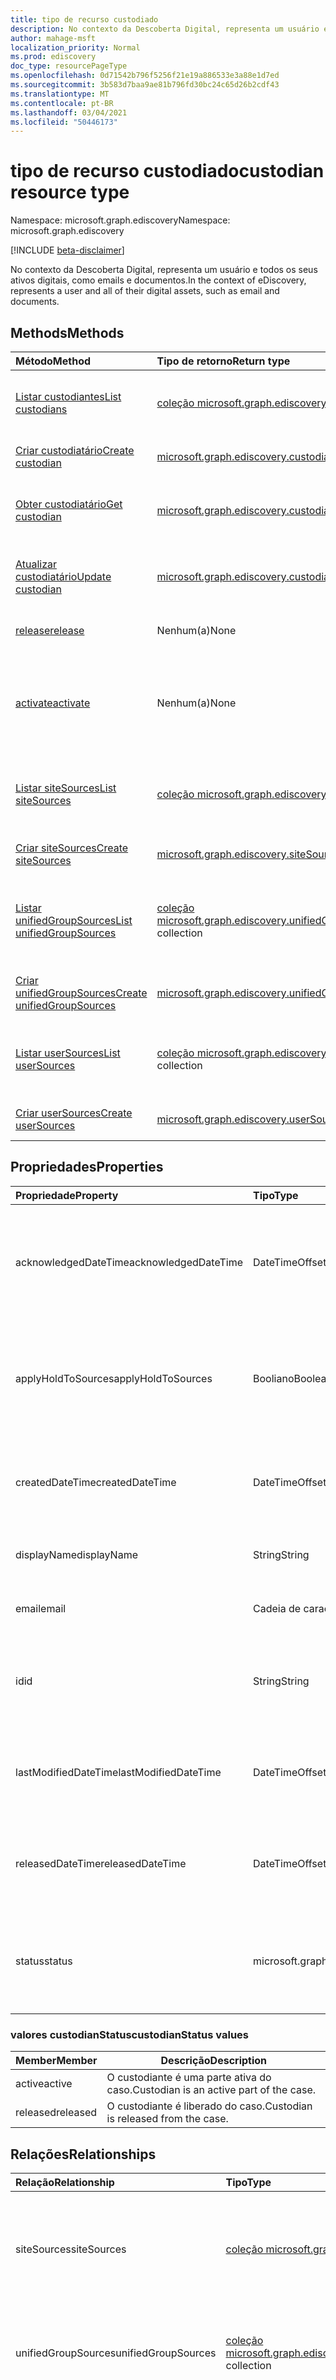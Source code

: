 ```yaml
---
title: tipo de recurso custodiado
description: No contexto da Descoberta Digital, representa um usuário e todos os seus ativos digitais, como emails e documentos.
author: mahage-msft
localization_priority: Normal
ms.prod: ediscovery
doc_type: resourcePageType
ms.openlocfilehash: 0d71542b796f5256f21e19a886533e3a88e1d7ed
ms.sourcegitcommit: 3b583d7baa9ae81b796fd30bc24c65d26b2cdf43
ms.translationtype: MT
ms.contentlocale: pt-BR
ms.lasthandoff: 03/04/2021
ms.locfileid: "50446173"
---
```

# <a name="custodian-resource-type"></a><span data-ttu-id="e917a-103">tipo de recurso custodiado</span><span class="sxs-lookup"><span data-stu-id="e917a-103">custodian resource type</span></span>

<span data-ttu-id="e917a-104">Namespace: microsoft.graph.ediscovery</span><span class="sxs-lookup"><span data-stu-id="e917a-104">Namespace: microsoft.graph.ediscovery</span></span>

[!INCLUDE [beta-disclaimer](../../includes/beta-disclaimer.md)]

<span data-ttu-id="e917a-105">No contexto da Descoberta Digital, representa um usuário e todos os seus ativos digitais, como emails e documentos.</span><span class="sxs-lookup"><span data-stu-id="e917a-105">In the context of eDiscovery, represents a user and all of their digital assets, such as email and documents.</span></span>

## <a name="methods"></a><span data-ttu-id="e917a-106">Methods</span><span class="sxs-lookup"><span data-stu-id="e917a-106">Methods</span></span>

|<span data-ttu-id="e917a-107">Método</span><span class="sxs-lookup"><span data-stu-id="e917a-107">Method</span></span>|<span data-ttu-id="e917a-108">Tipo de retorno</span><span class="sxs-lookup"><span data-stu-id="e917a-108">Return type</span></span>|<span data-ttu-id="e917a-109">Descrição</span><span class="sxs-lookup"><span data-stu-id="e917a-109">Description</span></span>|
|:---|:---|:---|
|[<span data-ttu-id="e917a-110">Listar custodiantes</span><span class="sxs-lookup"><span data-stu-id="e917a-110">List custodians</span></span>](../api/ediscovery-case-list-custodians.md)|<span data-ttu-id="e917a-111">[coleção microsoft.graph.ediscovery.custodian](../resources/ediscovery-custodian.md)</span><span class="sxs-lookup"><span data-stu-id="e917a-111">[microsoft.graph.ediscovery.custodian](../resources/ediscovery-custodian.md) collection</span></span>|<span data-ttu-id="e917a-112">Obter uma lista de **objetos custodiantes** e suas propriedades.</span><span class="sxs-lookup"><span data-stu-id="e917a-112">Get a list of **custodian** objects and their properties.</span></span>|
|[<span data-ttu-id="e917a-113">Criar custodiatário</span><span class="sxs-lookup"><span data-stu-id="e917a-113">Create custodian</span></span>](../api/ediscovery-case-post-custodians.md)|[<span data-ttu-id="e917a-114">microsoft.graph.ediscovery.custodian</span><span class="sxs-lookup"><span data-stu-id="e917a-114">microsoft.graph.ediscovery.custodian</span></span>](../resources/ediscovery-custodian.md)|<span data-ttu-id="e917a-115">Crie um novo **objeto custodiante.**</span><span class="sxs-lookup"><span data-stu-id="e917a-115">Create a new **custodian** object.</span></span>|
|[<span data-ttu-id="e917a-116">Obter custodiatário</span><span class="sxs-lookup"><span data-stu-id="e917a-116">Get custodian</span></span>](../api/ediscovery-custodian-get.md)|[<span data-ttu-id="e917a-117">microsoft.graph.ediscovery.custodian</span><span class="sxs-lookup"><span data-stu-id="e917a-117">microsoft.graph.ediscovery.custodian</span></span>](../resources/ediscovery-custodian.md)|<span data-ttu-id="e917a-118">Leia as propriedades e as relações de um **objeto custodiante.**</span><span class="sxs-lookup"><span data-stu-id="e917a-118">Read the properties and relationships of a **custodian** object.</span></span>|
|[<span data-ttu-id="e917a-119">Atualizar custodiatário</span><span class="sxs-lookup"><span data-stu-id="e917a-119">Update custodian</span></span>](../api/ediscovery-custodian-update.md)|[<span data-ttu-id="e917a-120">microsoft.graph.ediscovery.custodian</span><span class="sxs-lookup"><span data-stu-id="e917a-120">microsoft.graph.ediscovery.custodian</span></span>](../resources/ediscovery-custodian.md)|<span data-ttu-id="e917a-121">Atualize as propriedades de **um objeto custodiante.**</span><span class="sxs-lookup"><span data-stu-id="e917a-121">Update the properties of a **custodian** object.</span></span>|
|[<span data-ttu-id="e917a-122">release</span><span class="sxs-lookup"><span data-stu-id="e917a-122">release</span></span>](../api/ediscovery-custodian-release.md)|<span data-ttu-id="e917a-123">Nenhum(a)</span><span class="sxs-lookup"><span data-stu-id="e917a-123">None</span></span>|<span data-ttu-id="e917a-124">Libere um custodiante de um caso.</span><span class="sxs-lookup"><span data-stu-id="e917a-124">Release a custodian from a case.</span></span>|
|[<span data-ttu-id="e917a-125">activate</span><span class="sxs-lookup"><span data-stu-id="e917a-125">activate</span></span>](../api/ediscovery-custodian-activate.md)|<span data-ttu-id="e917a-126">Nenhum(a)</span><span class="sxs-lookup"><span data-stu-id="e917a-126">None</span></span>|<span data-ttu-id="e917a-127">Reativar um custodiante que foi liberado de um caso e torná-lo parte do caso novamente.</span><span class="sxs-lookup"><span data-stu-id="e917a-127">Reactivate a custodian that has been released from a case and make them part of the case again.</span></span>|
|[<span data-ttu-id="e917a-128">Listar siteSources</span><span class="sxs-lookup"><span data-stu-id="e917a-128">List siteSources</span></span>](../api/ediscovery-custodian-list-sitesources.md)|<span data-ttu-id="e917a-129">[coleção microsoft.graph.ediscovery.siteSource](../resources/ediscovery-sitesource.md)</span><span class="sxs-lookup"><span data-stu-id="e917a-129">[microsoft.graph.ediscovery.siteSource](../resources/ediscovery-sitesource.md) collection</span></span>|<span data-ttu-id="e917a-130">Obter os **recursos siteSource** associados ao custodiado.</span><span class="sxs-lookup"><span data-stu-id="e917a-130">Get the **siteSource** resources associated with the custodian.</span></span>|
|[<span data-ttu-id="e917a-131">Criar siteSources</span><span class="sxs-lookup"><span data-stu-id="e917a-131">Create siteSources</span></span>](../api/ediscovery-custodian-post-sitesources.md)|[<span data-ttu-id="e917a-132">microsoft.graph.ediscovery.siteSource</span><span class="sxs-lookup"><span data-stu-id="e917a-132">microsoft.graph.ediscovery.siteSource</span></span>](../resources/ediscovery-sitesource.md)|<span data-ttu-id="e917a-133">Crie um novo **objeto siteSource.**</span><span class="sxs-lookup"><span data-stu-id="e917a-133">Create a new **siteSource** object.</span></span>|
|[<span data-ttu-id="e917a-134">Listar unifiedGroupSources</span><span class="sxs-lookup"><span data-stu-id="e917a-134">List unifiedGroupSources</span></span>](../api/ediscovery-custodian-list-unifiedgroupsources.md)|<span data-ttu-id="e917a-135">[coleção microsoft.graph.ediscovery.unifiedGroupSource](../resources/ediscovery-unifiedgroupsource.md)</span><span class="sxs-lookup"><span data-stu-id="e917a-135">[microsoft.graph.ediscovery.unifiedGroupSource](../resources/ediscovery-unifiedgroupsource.md) collection</span></span>|<span data-ttu-id="e917a-136">Obter a lista de **recursos unifiedGroupSource** associados ao custodiado.</span><span class="sxs-lookup"><span data-stu-id="e917a-136">Get the list of **unifiedGroupSource** resources associated with the custodian.</span></span>|
|[<span data-ttu-id="e917a-137">Criar unifiedGroupSources</span><span class="sxs-lookup"><span data-stu-id="e917a-137">Create unifiedGroupSources</span></span>](../api/ediscovery-custodian-post-unifiedgroupsources.md)|[<span data-ttu-id="e917a-138">microsoft.graph.ediscovery.unifiedGroupSource</span><span class="sxs-lookup"><span data-stu-id="e917a-138">microsoft.graph.ediscovery.unifiedGroupSource</span></span>](../resources/ediscovery-unifiedgroupsource.md)|<span data-ttu-id="e917a-139">Crie um novo **objeto unifiedGroupSource.**</span><span class="sxs-lookup"><span data-stu-id="e917a-139">Create a new **unifiedGroupSource** object.</span></span>|
|[<span data-ttu-id="e917a-140">Listar userSources</span><span class="sxs-lookup"><span data-stu-id="e917a-140">List userSources</span></span>](../api/ediscovery-custodian-list-usersources.md)|<span data-ttu-id="e917a-141">[coleção microsoft.graph.ediscovery.userSource](../resources/ediscovery-usersource.md)</span><span class="sxs-lookup"><span data-stu-id="e917a-141">[microsoft.graph.ediscovery.userSource](../resources/ediscovery-usersource.md) collection</span></span>|<span data-ttu-id="e917a-142">Obter a lista **de recursos userSource** associados ao custodiado.</span><span class="sxs-lookup"><span data-stu-id="e917a-142">Get the list of **userSource** resources associated with the custodian.</span></span>|
|[<span data-ttu-id="e917a-143">Criar userSources</span><span class="sxs-lookup"><span data-stu-id="e917a-143">Create userSources</span></span>](../api/ediscovery-custodian-post-usersources.md)|[<span data-ttu-id="e917a-144">microsoft.graph.ediscovery.userSource</span><span class="sxs-lookup"><span data-stu-id="e917a-144">microsoft.graph.ediscovery.userSource</span></span>](../resources/ediscovery-usersource.md)|<span data-ttu-id="e917a-145">Crie um novo **objeto userSource.**</span><span class="sxs-lookup"><span data-stu-id="e917a-145">Create a new **userSource** object.</span></span>|

## <a name="properties"></a><span data-ttu-id="e917a-146">Propriedades</span><span class="sxs-lookup"><span data-stu-id="e917a-146">Properties</span></span>

|<span data-ttu-id="e917a-147">Propriedade</span><span class="sxs-lookup"><span data-stu-id="e917a-147">Property</span></span>|<span data-ttu-id="e917a-148">Tipo</span><span class="sxs-lookup"><span data-stu-id="e917a-148">Type</span></span>|<span data-ttu-id="e917a-149">Descrição</span><span class="sxs-lookup"><span data-stu-id="e917a-149">Description</span></span>|
|:---|:---|:---|
|<span data-ttu-id="e917a-150">acknowledgedDateTime</span><span class="sxs-lookup"><span data-stu-id="e917a-150">acknowledgedDateTime</span></span>|<span data-ttu-id="e917a-151">DateTimeOffset</span><span class="sxs-lookup"><span data-stu-id="e917a-151">DateTimeOffset</span></span>|<span data-ttu-id="e917a-152">Data e hora em que o custodiado reconheceu uma notificação de responsabilidade.</span><span class="sxs-lookup"><span data-stu-id="e917a-152">Date and time the custodian acknowledged a hold notification.</span></span>|
|<span data-ttu-id="e917a-153">applyHoldToSources</span><span class="sxs-lookup"><span data-stu-id="e917a-153">applyHoldToSources</span></span>|<span data-ttu-id="e917a-154">Booliano</span><span class="sxs-lookup"><span data-stu-id="e917a-154">Boolean</span></span>|<span data-ttu-id="e917a-155">Identifica se as fontes de um custodiador foram colocadas em espera durante a criação.</span><span class="sxs-lookup"><span data-stu-id="e917a-155">Identifies whether a custodian's sources were placed on hold during creation.</span></span>|
|<span data-ttu-id="e917a-156">createdDateTime</span><span class="sxs-lookup"><span data-stu-id="e917a-156">createdDateTime</span></span>|<span data-ttu-id="e917a-157">DateTimeOffset</span><span class="sxs-lookup"><span data-stu-id="e917a-157">DateTimeOffset</span></span>|<span data-ttu-id="e917a-158">Data e hora em que o custodiante foi adicionado ao caso.</span><span class="sxs-lookup"><span data-stu-id="e917a-158">Date and time when the custodian was added to the case.</span></span>|
|<span data-ttu-id="e917a-159">displayName</span><span class="sxs-lookup"><span data-stu-id="e917a-159">displayName</span></span>|<span data-ttu-id="e917a-160">String</span><span class="sxs-lookup"><span data-stu-id="e917a-160">String</span></span>|<span data-ttu-id="e917a-161">Nome de exibição do custodiado.</span><span class="sxs-lookup"><span data-stu-id="e917a-161">Display name of the custodian.</span></span>|
|<span data-ttu-id="e917a-162">email</span><span class="sxs-lookup"><span data-stu-id="e917a-162">email</span></span>|<span data-ttu-id="e917a-163">Cadeia de caracteres</span><span class="sxs-lookup"><span data-stu-id="e917a-163">String</span></span>|<span data-ttu-id="e917a-164">Endereço de email do custodiado.</span><span class="sxs-lookup"><span data-stu-id="e917a-164">Email address of the custodian.</span></span>|
|<span data-ttu-id="e917a-165">id</span><span class="sxs-lookup"><span data-stu-id="e917a-165">id</span></span>|<span data-ttu-id="e917a-166">String</span><span class="sxs-lookup"><span data-stu-id="e917a-166">String</span></span>|<span data-ttu-id="e917a-167">A ID do custodiante no caso especificado.</span><span class="sxs-lookup"><span data-stu-id="e917a-167">The ID for the custodian in the specified case.</span></span> <span data-ttu-id="e917a-168">Somente leitura.</span><span class="sxs-lookup"><span data-stu-id="e917a-168">Read-only.</span></span>|
|<span data-ttu-id="e917a-169">lastModifiedDateTime</span><span class="sxs-lookup"><span data-stu-id="e917a-169">lastModifiedDateTime</span></span>|<span data-ttu-id="e917a-170">DateTimeOffset</span><span class="sxs-lookup"><span data-stu-id="e917a-170">DateTimeOffset</span></span>|<span data-ttu-id="e917a-171">Data e hora em que o objeto custodiante foi modificado pela última vez</span><span class="sxs-lookup"><span data-stu-id="e917a-171">Date and time the custodian object was last modified</span></span>|
|<span data-ttu-id="e917a-172">releasedDateTime</span><span class="sxs-lookup"><span data-stu-id="e917a-172">releasedDateTime</span></span>|<span data-ttu-id="e917a-173">DateTimeOffset</span><span class="sxs-lookup"><span data-stu-id="e917a-173">DateTimeOffset</span></span>|<span data-ttu-id="e917a-174">Data e hora em que o custodiante foi liberado do caso.</span><span class="sxs-lookup"><span data-stu-id="e917a-174">Date and time the custodian was released from the case.</span></span>|
|<span data-ttu-id="e917a-175">status</span><span class="sxs-lookup"><span data-stu-id="e917a-175">status</span></span>|<span data-ttu-id="e917a-176">microsoft.graph.ediscovery.custodianStatus</span><span class="sxs-lookup"><span data-stu-id="e917a-176">microsoft.graph.ediscovery.custodianStatus</span></span>|<span data-ttu-id="e917a-177">Status do custodiado.</span><span class="sxs-lookup"><span data-stu-id="e917a-177">Status of the custodian.</span></span> <span data-ttu-id="e917a-178">Os valores possíveis são: `active` e `released`.</span><span class="sxs-lookup"><span data-stu-id="e917a-178">Possible values are: `active`, `released`.</span></span>|

### <a name="custodianstatus-values"></a><span data-ttu-id="e917a-179">valores custodianStatus</span><span class="sxs-lookup"><span data-stu-id="e917a-179">custodianStatus values</span></span>

|<span data-ttu-id="e917a-180">Member</span><span class="sxs-lookup"><span data-stu-id="e917a-180">Member</span></span>|<span data-ttu-id="e917a-181">Descrição</span><span class="sxs-lookup"><span data-stu-id="e917a-181">Description</span></span>|
|:----|-----------|
|<span data-ttu-id="e917a-182">active</span><span class="sxs-lookup"><span data-stu-id="e917a-182">active</span></span>|<span data-ttu-id="e917a-183">O custodiante é uma parte ativa do caso.</span><span class="sxs-lookup"><span data-stu-id="e917a-183">Custodian is an active part of the case.</span></span> |
|<span data-ttu-id="e917a-184">released</span><span class="sxs-lookup"><span data-stu-id="e917a-184">released</span></span>|<span data-ttu-id="e917a-185">O custodiante é liberado do caso.</span><span class="sxs-lookup"><span data-stu-id="e917a-185">Custodian is released from the case.</span></span>|

## <a name="relationships"></a><span data-ttu-id="e917a-186">Relações</span><span class="sxs-lookup"><span data-stu-id="e917a-186">Relationships</span></span>

|<span data-ttu-id="e917a-187">Relação</span><span class="sxs-lookup"><span data-stu-id="e917a-187">Relationship</span></span>|<span data-ttu-id="e917a-188">Tipo</span><span class="sxs-lookup"><span data-stu-id="e917a-188">Type</span></span>|<span data-ttu-id="e917a-189">Descrição</span><span class="sxs-lookup"><span data-stu-id="e917a-189">Description</span></span>|
|:---|:---|:---|
|<span data-ttu-id="e917a-190">siteSources</span><span class="sxs-lookup"><span data-stu-id="e917a-190">siteSources</span></span>|<span data-ttu-id="e917a-191">[coleção microsoft.graph.ediscovery.siteSource](../resources/ediscovery-sitesource.md)</span><span class="sxs-lookup"><span data-stu-id="e917a-191">[microsoft.graph.ediscovery.siteSource](../resources/ediscovery-sitesource.md) collection</span></span>|<span data-ttu-id="e917a-192">Entidade de fonte de dados para sites do SharePoint associados ao custodiante.</span><span class="sxs-lookup"><span data-stu-id="e917a-192">Data source entity for SharePoint sites associated with the custodian.</span></span>|
|<span data-ttu-id="e917a-193">unifiedGroupSources</span><span class="sxs-lookup"><span data-stu-id="e917a-193">unifiedGroupSources</span></span>|<span data-ttu-id="e917a-194">[coleção microsoft.graph.ediscovery.unifiedGroupSource](../resources/ediscovery-unifiedgroupsource.md)</span><span class="sxs-lookup"><span data-stu-id="e917a-194">[microsoft.graph.ediscovery.unifiedGroupSource](../resources/ediscovery-unifiedgroupsource.md) collection</span></span>|<span data-ttu-id="e917a-195">Entidade de fonte de dados para grupos associados ao custodiante.</span><span class="sxs-lookup"><span data-stu-id="e917a-195">Data source entity for groups associated with the custodian.</span></span>|
|<span data-ttu-id="e917a-196">userSources</span><span class="sxs-lookup"><span data-stu-id="e917a-196">userSources</span></span>|<span data-ttu-id="e917a-197">[coleção microsoft.graph.ediscovery.userSource](../resources/ediscovery-usersource.md)</span><span class="sxs-lookup"><span data-stu-id="e917a-197">[microsoft.graph.ediscovery.userSource](../resources/ediscovery-usersource.md) collection</span></span>|<span data-ttu-id="e917a-198">Entidade de fonte de dados para um custodiante.</span><span class="sxs-lookup"><span data-stu-id="e917a-198">Data source entity for a the custodian.</span></span> <span data-ttu-id="e917a-199">Este é o contêiner para a caixa de correio de um custodiado e o site do OneDrive for Business.</span><span class="sxs-lookup"><span data-stu-id="e917a-199">This is the container for a custodian's mailbox and OneDrive for Business site.</span></span>|

<!--|lastIndexOperation|[caseIndexOperation](../resources/caseindexoperation.md)|**TODO: Add Description**| -->

## <a name="json-representation"></a><span data-ttu-id="e917a-200">Representação JSON</span><span class="sxs-lookup"><span data-stu-id="e917a-200">JSON representation</span></span>

<span data-ttu-id="e917a-201">Veja a seguir uma representação JSON do recurso.</span><span class="sxs-lookup"><span data-stu-id="e917a-201">The following is a JSON representation of the resource.</span></span>
<!-- {
  "blockType": "resource",
  "keyProperty": "id",
  "@odata.type": "microsoft.graph.ediscovery.custodian",
  "openType": false
}
-->

``` json
{
  "@odata.type": "#microsoft.graph.ediscovery.custodian",
  "email": "String",
  "applyHoldToSources": "Boolean",
  "status": "String",
  "createdDateTime": "String (timestamp)",
  "lastModifiedDateTime": "String (timestamp)",
  "releasedDateTime": "String (timestamp)",
  "acknowledgedDateTime": "String (timestamp)",
  "id": "String (identifier)",
  "displayName": "String"
}
```
